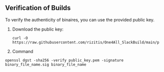 ## Verification of Builds

To verify the authenticity of binaires, you can use the provided public key. 

1. Download the public key:
   ```
   curl -O https://raw.githubusercontent.com/rizitis/One4All_SlackBuild/main/public.key/public_key.pem
   ```
2.  Command
```
openssl dgst -sha256 -verify public_key.pem -signature binary_file_name.sig binary_file_name
```
